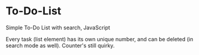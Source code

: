 # To-Do-List
Simple To-Do List with search, JavaScript

Every task (list element) has its own unique number, and can be deleted (in search mode as well).
Counter's still quirky.
